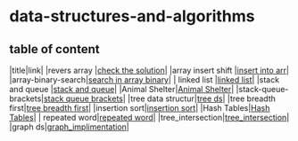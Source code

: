 # data-structures-and-algorithms


## table of content
|title|link|
|revers array |[check the solution](./arr_rev/README.md)|
|array insert shift |[insert into arr](./array-_nsert_shift/README.md)|
|array-binary-search|[search in array binary](./search_in_array_binary/README.md)|
| linked list |[linked list](./linked_list/README.md)|
|stack and queue |[stack and queue](./stack_and_queue/readme.md)|
|Animal Shelter|[Animal Shelter](./stack-queue-animal-shelter/readme.md)|
|stack-queue-brackets|[stack queue brackets](./Multi_bracket_Validation./redme.md)|
|tree data structur|[tree ds](./tree/readme.md)|
|tree breadth first|[tree breadth first](./tree/tree_breadth.md)|
|insertion sort|[insertion sort](./insertion_sort/readme.md)|
|Hash Tables|[Hash Tables](./Hash_Tables/readme.md)|
| repeated word|[repeated word](./Hash_Tables/repeated_word.md)|
|tree_intersection|[tree_intersection](./tree_intersection/tree_intersection.md)|
|graph ds|[graph_implimentation](./graph/graph.md)|
